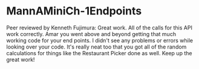 # MannAMiniCh-1Endpoints

Peer reviewed by Kenneth Fujimura: Great work. All of the calls for this API work correctly. Amar you went above and beyond getting that much working code for your end points. I didn't see any problems or errors while looking over your code. It's really neat too that you got all of the random calculations for things like the Restaurant Picker done as well. Keep up the great work!
